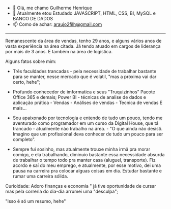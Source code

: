 - 👋 Olá, me chamo Guilherme Henrique
- 🌱 Atualmente etou Estudado JAVASCRIPT, HTML, CSS, BI, MySQL e BANCO DE DADOS
- 📫 Como de achar: araujo2filh@gmail.com

-------------------------------------------------------------------------------------------------------------------------------------------
Remanescente da área de vendas, tenho 29 anos, e alguns vários anos de vasta experiência na área citada. Já tendo atuado em cargos de liderança por mais de 3 anos. E também na área de logística. 

Alguns fatos sobre mim:

- Três faculdades trancadas - pela necessidade de trabalhar bastante para se manter, nesse mercado que é volátil, "mas a próxima vai dar certo, hehe";
- Profundo conhecedor de imformatica e seus "Truquizinhos" 
Pacote Office 365 e demais;
Power BI - técnicas de analise de dados e aplicação prática -
Vendas -
Análises de vendas -
Tecnica de vendas
E mais...

- Sou apaixonado por tecnologia e entendo de tudo um pouco, tendo me aventurado como programador em um curso da Digital House, que tá trancado - atualmente não trabalho na área. -
"O que ainda não desisti. Imagino que um profissional deva conhecer de tudo um pouco para ser completo".

- Sempre fui sosinho, mas atualmente trouxe minha irmã pra morar comigo, e ela trabalhando, diminuio bastante essa necessidade absurda de trabalhar o tempo todo pra manter casa (aluguel, transporte). 
Fiz acordo e saí do meu emprego, e atualmente, por esse motivo, dei uma pausa na carreira pra colocar alguas coisas em dia. Estudar bastante e rumar uma carreira sólida.

Curioidade: Adoro finanças e economia " já tive oportunidade de cursar mas pela correria do dia-dia arrumei uma "desculpa";

"Isso é só um resumo, hehe" 
